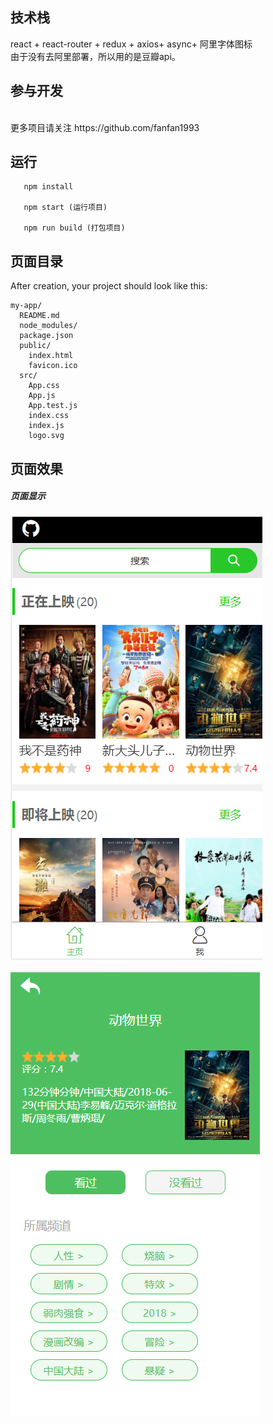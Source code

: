 
## 技术栈
   react + react-router + redux + axios+ async+ 阿里字体图标
<br>
由于没有去阿里部署，所以用的是豆瓣api。

## 参与开发
<br>
更多项目请关注 https://github.com/fanfan1993
<br>

## 运行
```
   npm install  
  
   npm start (运行项目)

   npm run build (打包项目)
  ```

## 页面目录
After creation, your project should look like this:

```
my-app/
  README.md
  node_modules/
  package.json
  public/
    index.html
    favicon.ico
  src/
    App.css
    App.js
    App.test.js
    index.css
    index.js
    logo.svg
```
## 页面效果
##### 页面显示
![screenshot](./screenshot/1.png)

![screenshot](./screenshot/2.png)




